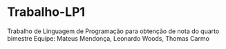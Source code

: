 # Trabalho-LP1
Trabalho de Linguagem de Programação para obtenção de nota do quarto bimestre
Equipe: Mateus Mendonça, Leonardo Woods, Thomas Carmo
